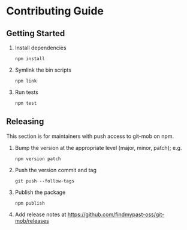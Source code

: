 # Contributing Guide

## Getting Started

1. Install dependencies
   ```
   npm install
   ```
1. Symlink the bin scripts
   ```
   npm link
   ```
1. Run tests
   ```
   npm test
   ```

## Releasing

This section is for maintainers with push access to git-mob on npm.

1. Bump the version at the appropriate level (major, minor, patch); e.g.
   ```
   npm version patch
   ```
1. Push the version commit and tag
   ```
   git push --follow-tags
   ```
1. Publish the package
   ```
   npm publish
   ```
1. Add release notes at https://github.com/findmypast-oss/git-mob/releases